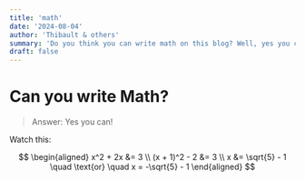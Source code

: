 ```yaml
---
title: 'math'
date: '2024-08-04'
author: 'Thibault & others'
summary: 'Do you think you can write math on this blog? Well, yes you can! This post will show you a few little equations in Latex... Just for you.'
draft: false
---
```


# Can you write Math?

> Answer: Yes you can!

Watch this:

$$
\begin{aligned}
x^2 + 2x &= 3 \\
(x + 1)^2 - 2 &= 3 \\
x &= \sqrt{5} - 1 \quad \text{or} \quad x = -\sqrt{5} - 1
\end{aligned}
$$
